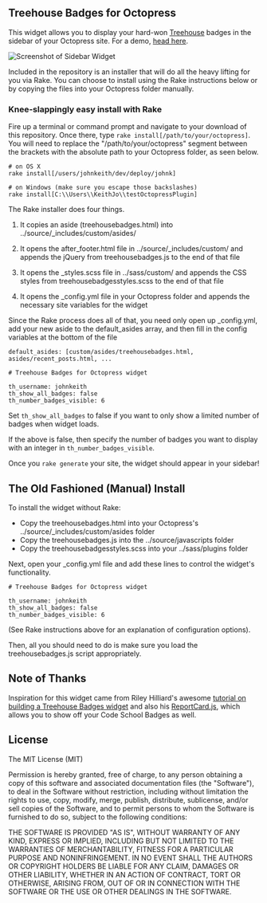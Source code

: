 ## Treehouse Badges for Octopress

This widget allows you to display your hard-won [Treehouse](http://www.teamtreehouse.com) badges in the sidebar of your Octopress site. For a demo, [head here](http://johnkeith.us).

![Screenshot of Sidebar Widget](http://gdurl.com/Ijnt)

Included in the repository is an installer that will do all the heavy lifting for you via Rake. You can choose to install using the Rake instructions below or by copying the files into your Octopress folder manually. 

### Knee-slappingly easy install with Rake

Fire up a terminal or command prompt and navigate to your download of this repository. Once there, type `rake install[/path/to/your/octopress]`. You will need to replace the "/path/to/your/octopress" segment between the brackets with the absolute path to your Octopress folder, as seen below.

```
# on OS X
rake install[/users/johnkeith/dev/deploy/johnk]

# on Windows (make sure you escape those backslashes)
rake install[C:\\Users\\KeithJo\\testOctopressPlugin]
``` 

The Rake installer does four things.

1. It copies an aside (treehousebadges.html) into ../source/_includes/custom/asides/

2. It opens the after_footer.html file in ../source/_includes/custom/ and appends the jQuery from treehousebadges.js to the end of that file

3. It opens the _styles.scss file in ../sass/custom/ and appends the CSS styles from treehousebadgesstyles.scss to the end of that file

4. It opens the _config.yml file in your Octopress folder and appends the necessary site variables for the widget

Since the Rake process does all of that, you need only open up _config.yml, add your new aside to the default_asides array, and then fill in the config variables at the bottom of the file

```
default_asides: [custom/asides/treehousebadges.html, asides/recent_posts.html, ...
```

```
# Treehouse Badges for Octopress widget

th_username: johnkeith
th_show_all_badges: false 
th_number_badges_visible: 6 
```
Set `th_show_all_badges` to false if you want to only show a limited number of badges when widget loads.

If the above is false, then specify the number of badges you want to display with an integer in `th_number_badges_visible`.

Once you `rake generate` your site, the widget should appear in your sidebar!

## The Old Fashioned (Manual) Install

To install the widget without Rake:

* Copy the treehousebadges.html into your Octopress's ../source/_includes/custom/asides folder
* Copy the treehousebadges.js into the ../source/javascripts folder
* Copy the treehousebadgesstyles.scss into your ../sass/plugins folder

Next, open your _config.yml file and add these lines to control the widget's functionality. 

```
# Treehouse Badges for Octopress widget

th_username: johnkeith 
th_show_all_badges: false 
th_number_badges_visible: 6 
```

(See Rake instructions above for an explanation of configuration options).

Then, all you should need to do is make sure you load the treehousebadges.js script appropriately.

## Note of Thanks

Inspiration for this widget came from Riley Hilliard's awesome [tutorial on building a Treehouse Badges widget](http://rileyh.com/treehouse-badges-widget/) and also his [ReportCard.js](http://reportcard.rileyh.com/), which allows you to show off your Code School Badges as well. 

## License

The MIT License (MIT)

Permission is hereby granted, free of charge, to any person obtaining a copy of this software and associated documentation files (the "Software"), to deal in the Software without restriction, including without limitation the rights to use, copy, modify, merge, publish, distribute, sublicense, and/or sell copies of the Software, and to permit persons to whom the Software is furnished to do so, subject to the following conditions:

THE SOFTWARE IS PROVIDED "AS IS", WITHOUT WARRANTY OF ANY KIND, EXPRESS OR IMPLIED, INCLUDING BUT NOT LIMITED TO THE WARRANTIES OF MERCHANTABILITY, FITNESS FOR A PARTICULAR PURPOSE AND NONINFRINGEMENT. IN NO EVENT SHALL THE AUTHORS OR COPYRIGHT HOLDERS BE LIABLE FOR ANY CLAIM, DAMAGES OR OTHER LIABILITY, WHETHER IN AN ACTION OF CONTRACT, TORT OR OTHERWISE, ARISING FROM, OUT OF OR IN CONNECTION WITH THE SOFTWARE OR THE USE OR OTHER DEALINGS IN THE SOFTWARE.
